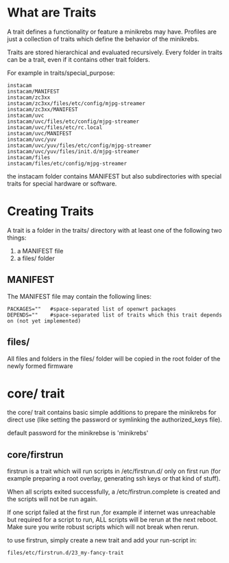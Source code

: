 # What are Traits
A trait defines a functionality or feature a minikrebs may have. 
Profiles are just a collection of traits which define the behavior of the minikrebs.

Traits are stored hierarchical and evaluated recursively. 
Every folder in traits can be a trait, even if it contains other trait folders. 

For example in traits/special_purpose:

    instacam
    instacam/MANIFEST
    instacam/zc3xx
    instacam/zc3xx/files/etc/config/mjpg-streamer
    instacam/zc3xx/MANIFEST
    instacam/uvc
    instacam/uvc/files/etc/config/mjpg-streamer
    instacam/uvc/files/etc/rc.local
    instacam/uvc/MANIFEST
    instacam/uvc/yuv
    instacam/uvc/yuv/files/etc/config/mjpg-streamer
    instacam/uvc/yuv/files/init.d/mjpg-streamer
    instacam/files
    instacam/files/etc/config/mjpg-streamer


the instacam folder contains MANIFEST but also subdirectories with special traits for 
special hardware or software.

# Creating Traits
A trait is a folder in the traits/ directory with at least one of the following two things:

1. a MANIFEST file
2. a files/ folder

## MANIFEST
The MANIFEST file may contain the following lines:

    PACKAGES=""   #space-separated list of openwrt packages
    DEPENDS=""    #space-separated list of traits which this trait depends on (not yet implemented)

## files/
All files and folders in the files/ folder will be copied in the root folder of the newly formed firmware

# core/ trait
the core/ trait contains basic simple additions to prepare the minikrebs for direct use 
(like setting the password or symlinking the authorized_keys file).

default password for the minikrebse is 'minikrebs'

## core/firstrun

firstrun is a trait which will run scripts in /etc/firstrun.d/ only on first run (for example 
preparing a root overlay, generating ssh keys or that kind of stuff).

When all scripts exited successfully, a /etc/firstrun.complete is created and the scripts will not be run again.

If one script failed at the first run ,for example if internet was unreachable but required for a script to run,
ALL scripts will be rerun at the next reboot. Make sure you write robust scripts which will not break when rerun.

to use firstrun, simply create a new trait and add your run-script in:

    files/etc/firstrun.d/23_my-fancy-trait



